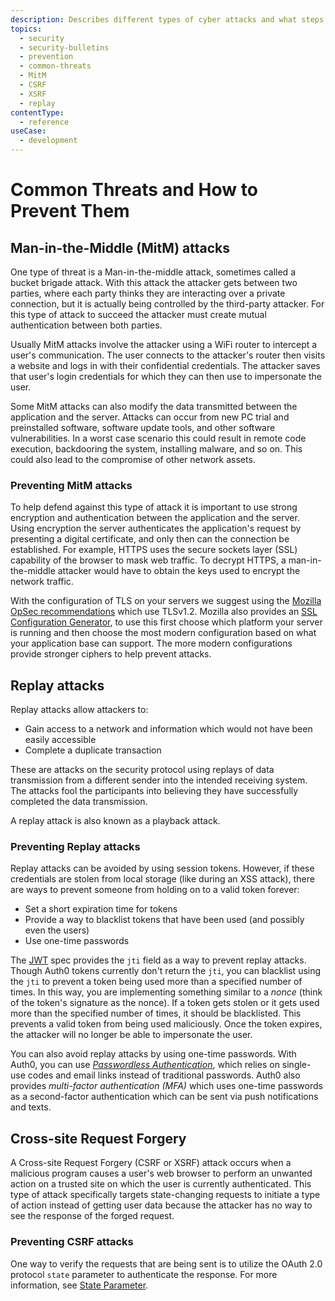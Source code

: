 ```yaml
---
description: Describes different types of cyber attacks and what steps can be taken to prevent them.
topics:
  - security
  - security-bulletins
  - prevention
  - common-threats
  - MitM
  - CSRF
  - XSRF
  - replay
contentType:
  - reference
useCase:
  - development
---
```


# Common Threats and How to Prevent Them

## Man-in-the-Middle (MitM) attacks

One type of threat is a Man-in-the-middle attack, sometimes called a bucket brigade attack. With this attack the attacker gets between two parties, where each party thinks they are interacting over a private connection, but it is actually being controlled by the third-party attacker. For this type of attack to succeed the attacker must create mutual authentication between both parties.

Usually MitM attacks involve the attacker using a WiFi router to intercept a user's communication. The user connects to the attacker's router then visits a website and logs in with their confidential credentials. The attacker saves that user's login credentials for which they can then use to impersonate the user.

Some MitM attacks can also modify the data transmitted between the application and the server. Attacks can occur from new PC trial and preinstalled software, software update tools, and other software vulnerabilities. In a worst case scenario this could result in remote code execution, backdooring the system, installing malware, and so on. This could also lead to the compromise of other network assets.

### Preventing MitM attacks

To help defend against this type of attack it is important to use strong encryption and authentication between the application and the server. Using encryption the server authenticates the application's request by presenting a digital certificate, and only then can the connection be established.  For example, HTTPS uses the secure sockets layer (SSL) capability of the browser to mask web traffic. To decrypt HTTPS, a man-in-the-middle attacker would have to obtain the keys used to encrypt the network traffic.

With the configuration of TLS on your servers we suggest using the [Mozilla OpSec recommendations](https://wiki.mozilla.org/Security/Server_Side_TLS) which use TLSv1.2. Mozilla also provides an [SSL Configuration Generator](https://mozilla.github.io/server-side-tls/ssl-config-generator/), to use this first choose which platform your server is running and then choose the most modern configuration based on what your application base can support. The more modern configurations provide stronger ciphers to help prevent attacks.

## Replay attacks

Replay attacks allow attackers to:

* Gain access to a network and information which would not have been easily accessible 
* Complete a duplicate transaction

These are attacks on the security protocol using replays of data transmission from a different sender into the intended receiving system. The attacks fool the participants into believing they have successfully completed the data transmission. 

A replay attack is also known as a playback attack.

### Preventing Replay attacks

Replay attacks can be avoided by using session tokens. However, if these credentials are stolen from local storage (like during an XSS attack), there are ways to prevent someone from holding on to a valid token forever:

* Set a short expiration time for tokens
* Provide a way to blacklist tokens that have been used (and possibly even the users)
* Use one-time passwords

The [JWT](/jwt) spec provides the `jti` field as a way to prevent replay attacks. Though Auth0 tokens currently don't return the `jti`, you can blacklist using the `jti` to prevent a token being used more than a specified number of times. In this way, you are implementing something similar to a <dfn data-key="nonce">nonce</dfn> (think of the token's signature as the nonce). If a token gets stolen or it gets used more than the specified number of times, it should be blacklisted. This prevents a valid token from being used maliciously. Once the token expires, the attacker will no longer be able to impersonate the user.

You can also avoid replay attacks by using one-time passwords. With Auth0, you can use <dfn data-key="passwordless">[Passwordless Authentication](/passwordless)</dfn>, which relies on single-use codes and email links instead of traditional passwords. Auth0 also provides <dfn data-key="multifactor-authentication">multi-factor authentication (MFA)</dfn> which uses one-time passwords as a second-factor authentication which can be sent via push notifications and texts.

## Cross-site Request Forgery

A Cross-site Request Forgery (CSRF or XSRF) attack occurs when a malicious program causes a user's web browser to perform an unwanted action on a trusted site on which the user is currently authenticated. This type of attack specifically targets state-changing requests to initiate a type of action instead of getting user data because the attacker has no way to see the response of the forged request.

### Preventing CSRF attacks

One way to verify the requests that are being sent is to utilize the OAuth 2.0 protocol `state` parameter to authenticate the response. For more information, see [State Parameter](/protocols/oauth-state).

